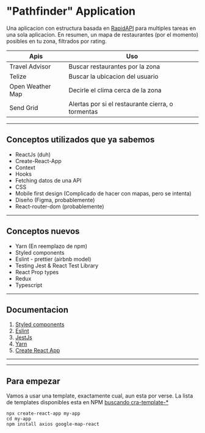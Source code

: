 # "Pathfinder" Application

Una aplicacion con estructura basada en [RapidAPI](https://rapidapi.com) para multiples tareas en una sola aplicacion.
En resumen, un mapa de restaurantes (por el momento) posibles en tu zona, filtrados por rating.

| Apis             | Uso                                               |
| ---------------- | ------------------------------------------------- |
| Travel Advisor   | Buscar restaurantes por la zona                   |
| Telize           | Buscar la ubicacion del usuario                   |
| Open Weather Map | Decirle el clima cerca de la zona                 |
| Send Grid        | Alertas por si el restaurante cierra, o tormentas |

---

## Conceptos utilizados que ya sabemos

- ReactJs (duh)
- Create-React-App
- Context
- Hooks
- Fetching datos de una API
- CSS
- Mobile first design (Complicado de hacer con mapas, pero se intenta)
- Diseño (Figma, probablemente)
- React-router-dom (probablemente)

---

## Conceptos nuevos

- Yarn (En reemplazo de npm)
- Styled components
- Eslint - prettier (airbnb model)
- Testing Jest & React Test Library
- React Prop types
- Redux
- Typescript

---

## Documentacion

1. [Styled components](https://styled-components.com/)
2. [Eslint](https://eslint.org/)
3. [JestJs](https://jestjs.io/)
4. [Yarn](https://yarnpkg.com/)
5. [Create React App](https://create-react-app.dev/)

---

---

## Para empezar

Vamos a usar una template, exactamente cual, aun esta por verse. La lista de templates disponibles esta en NPM [buscando cra-template-\*](https://www.npmjs.com/search?q=cra-template-*)

```
npx create-react-app my-app
cd my-app
npm install axios google-map-react
```
